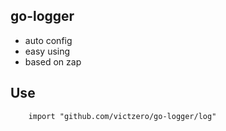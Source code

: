 ## go-logger

* auto config
* easy using
* based on zap

## Use

```
    import "github.com/victzero/go-logger/log"


```

